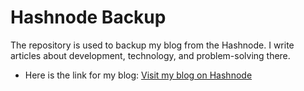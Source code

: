 # Hashnode Backup

The repository is used to backup my blog from the Hashnode. I write articles about development, technology, and problem-solving there.

* Here is the link for my blog: [Visit my blog on Hashnode](https://atharvayadav.hashnode.dev/) 
